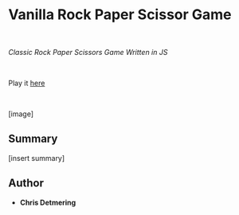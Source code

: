 # Vanilla Rock Paper Scissor Game

<br>

_Classic Rock Paper Scissors Game Written in JS_

<br>

Play it [here](https://chrisdetmering.github.io/rockPaperScissorGame/)

<br>

[image]

## Summary

[insert summary]

## Author

* **Chris Detmering**
